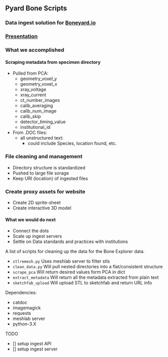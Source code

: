 Pyard Bone Scripts
------------------

### Data ingest solution for [Boneyard.io](http://boneyard.io)

### [Presentation](https://docs.google.com/presentation/d/180hNyxObl0PP7tZU3B3jl8ClTXZkziY7YOfmmdX-dh8/edit?usp=sharing)

### What we accomplished

#### Scraping metadata from specimen directory
  * Pulled from PCA:
    * geometry_voxel_y
    * geometry_voxel_x
    * xray_voltage
    * xray_current
    * ct_number_images
    * calib_averaging
    * calib_num_image
    * calib_skip
    * detector_timing_value
    * institutional_id
  * From .DOC files:
    * all unstructured text:
      * could include Species, location found, etc.

### File cleaning and management
  * Directory structure is standardized
  * Pushed to large file sorage
  * Keep URI (location) of ingested files

### Create proxy assets for website
  * Create 2D sprite-sheet
  * Create interactive 3D model

#### What we would do next
  * Connect the dots
  * Scale up ingest servers
  * Settle on Data standards and practices with institutions

A list of scripts for cleaning up the data for the Bone Explorer
data.

* `stlremesh.py` Uses meshlab server to filter stls
* `clean_data.py` Will pull nested directories into a flat/consistent structure
* `scrape_pca` Will return desired values form PCA in dict
* `extract_metadata` Will return all the metadata extracted from plain text
* `sketchfab_upload` Will upload STL to sketchfab and return URL info

Dependencies:

* catdoc
* imagemagick
* requests
* meshlab server
* python-3.X

TODO

- [] setup ingest API 
- [] setup ingest server




